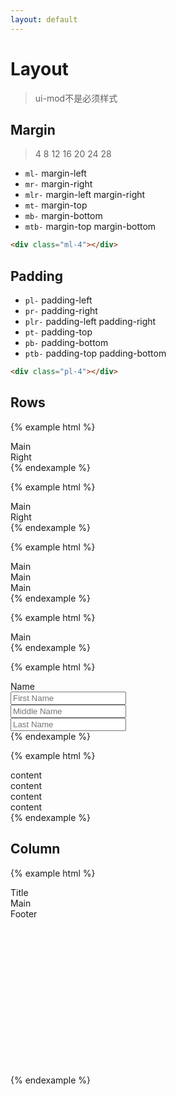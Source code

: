 ```yaml
---
layout: default
---
```


# Layout

> ui-mod不是必须样式

## Margin

> 4 8 12 16 20 24 28

* `ml-` margin-left
* `mr-` margin-right
* `mlr-` margin-left margin-right
* `mt-` margin-top
* `mb-` margin-bottom
* `mtb-` margin-top margin-bottom

```html
<div class="ml-4"></div>
```

## Padding

* `pl-` padding-left
* `pr-` padding-right
* `plr-` padding-left padding-right
* `pt-` padding-top
* `pb-` padding-bottom
* `ptb-` padding-top padding-bottom

```html
<div class="pl-4"></div>
```



## Rows
{% example html %}
<div class="ui-row">
  <div class="ui-mod">Main</div>
  <div class="ui-mod right">Right</div>
</div>
{% endexample %}

{% example html %}
<div class="ui-row">
  <div class="ui-mod flex1 mr-12">Main</div>
  <div class="ui-mod right">Right</div>
</div>
{% endexample %}

{% example html %}
<div class="ui-row between">
  <div class="col-1-3"><div class="ui-mod">Main</div></div>
  <div class="col-1-3"><div class="ui-mod">Main</div></div>
  <div class="col-1-3"><div class="ui-mod">Main</div></div>
</div>
{% endexample %}

{% example html %}
<div class="ui-row center">
  <div class="ui-mod">Main</div>
</div>
{% endexample %}


{% example html %}
<div class="ui-row nowrap middle">
  <div class="ft-gray col">Name</div>
  <div class="ui-control-wrap flex1 col">
    <input class="ui-form-control" placeholder="First Name" />
  </div>
  <div class="ui-control-wrap flex1 col">
    <input class="ui-form-control" placeholder="Middle Name" />
  </div>
  <div class="ui-control-wrap flex1 col">
    <input class="ui-form-control" placeholder="Last Name"/>
  </div>
</div>
{% endexample %}

{% example html %}
<div class="ui-row">
  <div class="col-1-3 bg-light">content</div>
  <div class="col-1-6 bg-light">content</div>
  <div class="col-1-6 bg-light">content</div>
  <div class="col-1-3 bg-light">content</div>
</div>
{% endexample %}

## Column

{% example html %}
<div class="ui-column" style="height: 300px;">
  <div class="ui-mod mb-12">Title</div>
  <div class="ui-mod flex1">Main</div>
  <div class="ui-mod mt-12">Footer</div>
</div>
{% endexample %}